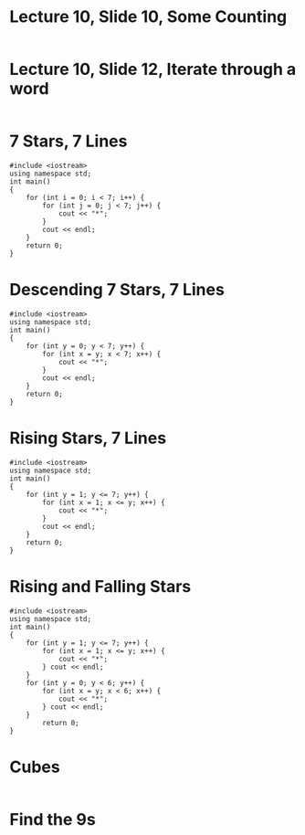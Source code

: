 # Lecture 10, Slide 10, Some Counting
```
```
# Lecture 10, Slide 12, Iterate through a word
```
```
# 7 Stars, 7 Lines
```
#include <iostream>
using namespace std;
int main()
{
    for (int i = 0; i < 7; i++) {
        for (int j = 0; j < 7; j++) {
            cout << "*";
        }
        cout << endl;
    }
    return 0;
}
```
# Descending 7 Stars, 7 Lines
```
#include <iostream>
using namespace std;
int main()
{
    for (int y = 0; y < 7; y++) {
        for (int x = y; x < 7; x++) {
            cout << "*";
        }
        cout << endl;
    }
    return 0;
}
```
# Rising Stars, 7 Lines
```
#include <iostream>
using namespace std;
int main()
{
    for (int y = 1; y <= 7; y++) {
        for (int x = 1; x <= y; x++) {
            cout << "*";
        }
        cout << endl;
    }
    return 0;
}
```
# Rising and Falling Stars
```
#include <iostream>
using namespace std;
int main()
{
    for (int y = 1; y <= 7; y++) {
        for (int x = 1; x <= y; x++) {
            cout << "*";
        } cout << endl;
    }
    for (int y = 0; y < 6; y++) {
        for (int x = y; x < 6; x++) {
            cout << "*";
        } cout << endl;
    }
        return 0;
}
```
# Cubes
```
```
# Find the 9s
```
```
